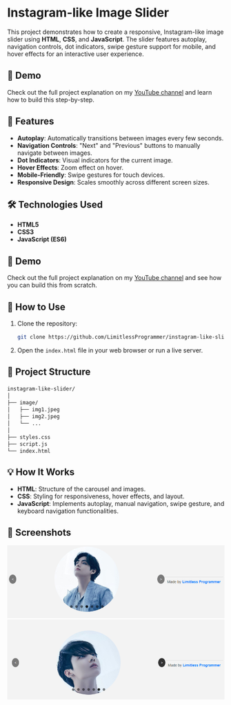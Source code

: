 # Instagram-like Image Slider

This project demonstrates how to create a responsive, Instagram-like image slider using **HTML**, **CSS**, and **JavaScript**. The slider features autoplay, navigation controls, dot indicators, swipe gesture support for mobile, and hover effects for an interactive user experience.

## 🎥 Demo

Check out the full project explanation on my [YouTube channel](https://youtu.be/TlKKh9Q1KL8) and learn how to build this step-by-step.


## 🚀 Features

- **Autoplay**: Automatically transitions between images every few seconds.
- **Navigation Controls**: "Next" and "Previous" buttons to manually navigate between images.
- **Dot Indicators**: Visual indicators for the current image.
- **Hover Effects**: Zoom effect on hover.
- **Mobile-Friendly**: Swipe gestures for touch devices.
- **Responsive Design**: Scales smoothly across different screen sizes.

## 🛠️ Technologies Used

- **HTML5**
- **CSS3**
- **JavaScript (ES6)**

## 🎥 Demo

Check out the full project explanation on my [YouTube channel](https://www.youtube.com/@LimitlessProgrammer) and see how you can build this from scratch.

## 🚩 How to Use

1. Clone the repository:
    ```bash
    git clone https://github.com/LimitlessProgrammer/instagram-like-slider.git
    ```
2. Open the `index.html` file in your web browser or run a live server.

## 📂 Project Structure

```
instagram-like-slider/
│
├── image/
│   ├── img1.jpeg
│   ├── img2.jpeg
│   └── ...
│
├── styles.css
├── script.js
└── index.html
```

## 💡 How It Works

- **HTML**: Structure of the carousel and images.
- **CSS**: Styling for responsiveness, hover effects, and layout.
- **JavaScript**: Implements autoplay, manual navigation, swipe gesture, and keyboard navigation functionalities.

## 🌟 Screenshots

![Screenshot 1](1.png)  
![Screenshot 2](2.png)


